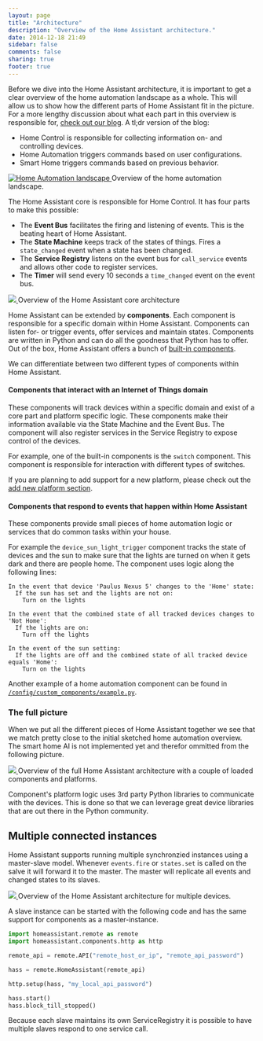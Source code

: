 ```yaml
---
layout: page
title: "Architecture"
description: "Overview of the Home Assistant architecture."
date: 2014-12-18 21:49
sidebar: false
comments: false
sharing: true
footer: true
---
```


Before we dive into the Home Assistant architecture, it is important to get a clear overview of the home automation landscape as a whole. This will allow us to show how the different parts of Home Assistant fit in the picture. For a more lengthy discussion about what each part in this overview is responsible for, <a href='{{ root_url }}/blog/2014/12/25/home-control-home-automation-and-the-smart-home/'>check out our blog</a>. A tl;dr version of the blog:

 * Home Control is responsible for collecting information on- and controlling devices.
 * Home Automation triggers commands based on user configurations.
 * Smart Home triggers commands based on previous behavior.

<p class='img'>
  <a href='{{site_root}}/images/architecture/home_automation_landscape.png'>
    <img alt='Home Automation landscape'
         src='{{site_root}}/images/architecture/home_automation_landscape.png' />
  </a>
  Overview of the home automation landscape.
</p>

The Home Assistant core is responsible for Home Control. It has four parts to make this possible:

 * The **Event Bus** facilitates the firing and listening of events. This is the beating heart of Home Assistant.
 * The **State Machine** keeps track of the states of things. Fires a `state_changed` event when a state has been changed.
 * The **Service Registry** listens on the event bus for `call_service` events and allows other code to register services.
 * The **Timer** will send every 10 seconds a `time_changed` event on the event bus.

<p class='img'>
  <a href='{{ root_url }}/images/architecture/ha_architecture.png'>
    <img src='{{ root_url }}/images/architecture/ha_architecture.png' />
  </a>
  Overview of the Home Assistant core architecture
</p>

Home Assistant can be extended by **components**. Each component is responsible for a specific domain within Home Assistant. Components can listen for- or trigger events, offer services and maintain states. Components are written in Python and can do all the goodness that Python has to offer. Out of the box, Home Assistant offers a bunch of [built-in components]({{site_root}}/components/).

We can differentiate between two different types of
components within Home Assistant.

#### Components that interact with an Internet of Things domain
These components will track devices within a specific domain and exist of a core part and platform specific logic. These components make their information available via the State Machine and the Event Bus. The component will also register services in the Service Registry to expose control of the devices.

For example, one of the built-in components is the `switch` component. This component is responsible for interaction with different types of switches.

If you are planning to add support for a new platform, please check out the [add new platform section]({{root_url}}/developers/add_new_platform.html).

#### Components that respond to events that happen within Home Assistant
These components provide small pieces of home automation logic or services that do common tasks within your house.

For example the `device_sun_light_trigger` component tracks the state of devices and the sun to make sure that the lights are turned on when it gets dark and there are people home. The component uses logic along the following lines:

    In the event that device 'Paulus Nexus 5' changes to the 'Home' state:
      If the sun has set and the lights are not on:
        Turn on the lights

<!-- comment to seperate markdown blockquotes -->

    In the event that the combined state of all tracked devices changes to 'Not Home':
      If the lights are on:
        Turn off the lights

<!-- comment to seperate markdown blockquotes -->

    In the event of the sun setting:
      If the lights are off and the combined state of all tracked device equals 'Home':
        Turn on the lights

Another example of a home automation component can be found in [`/config/custom_components/example.py`](https://github.com/balloob/home-assistant/blob/master/config/custom_components/example.py).

### The full picture

When we put all the different pieces of Home Assistant together we see that we match pretty close to the initial sketched home automation overview. The smart home AI is not implemented yet and therefor ommitted from the following picture.

<p class='img'>
  <a href='{{ root_url }}/images/architecture/ha_full_architecture.png'>
    <img src='{{ root_url }}/images/architecture/ha_full_architecture.png' />
  </a>
  Overview of the full Home Assistant architecture with a couple of loaded components and platforms.
</p>

Component's platform logic uses 3rd party Python libraries to communicate with the devices. This is done so that we can leverage great device libraries that are out there in the Python community.

## Multiple connected instances

Home Assistant supports running multiple synchronzied instances using a master-slave model. Whenever `events.fire` or `states.set` is called on the salve it will forward it to the master. The master will replicate all events and changed states to its slaves.

<p class='img'>
  <a href='{{ root_url }}/images/architecture/architecture-remote.png'>
    <img src='{{ root_url }}/images/architecture/architecture-remote.png' />
  </a>
  Overview of the Home Assistant architecture for multiple devices.
</p>

A slave instance can be started with the following code and has the same support for components as a master-instance.

```python
import homeassistant.remote as remote
import homeassistant.components.http as http

remote_api = remote.API("remote_host_or_ip", "remote_api_password")

hass = remote.HomeAssistant(remote_api)

http.setup(hass, "my_local_api_password")

hass.start()
hass.block_till_stopped()
```

<p class='note'>
Because each slave maintains its own ServiceRegistry it is possible to have multiple slaves respond to one service call.
</p>